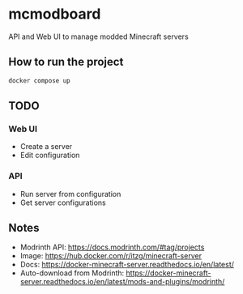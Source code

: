 # mcmodboard

API and Web UI to manage modded Minecraft servers

## How to run the project

```bash
docker compose up
```

## TODO

### Web UI

- Create a server
- Edit configuration

### API

- Run server from configuration
- Get server configurations

## Notes

- Modrinth API: https://docs.modrinth.com/#tag/projects
- Image: https://hub.docker.com/r/itzg/minecraft-server
- Docs: https://docker-minecraft-server.readthedocs.io/en/latest/
- Auto-download from Modrinth: https://docker-minecraft-server.readthedocs.io/en/latest/mods-and-plugins/modrinth/
